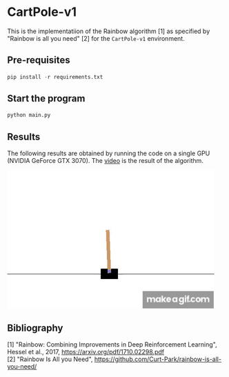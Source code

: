 # CartPole-v1

This is the implementatiion of the Rainbow algorithm [1] as specified by "Rainbow is all you need" [2] for the `CartPole-v1` environment.
## Pre-requisites

```py
pip install -r requirements.txt
```

## Start the program

```py
python main.py
```
## Results

The following results are obtained by running the code on a single GPU (NVIDIA GeForce GTX 3070). The [video](./videos/rainbow/cartPole-v1/rl-video-episode-0.mp4) is the result of the algorithm.

[![CartPole](./videos/rainbow/cartPole-v1/rl-video-episode-0.gif)](./videos/rainbow/cartPole-v1/rl-video-episode-0.mp4)

## Bibliography

[1] "Rainbow: Combining Improvements in Deep Reinforcement Learning", Hessel et al., 2017, https://arxiv.org/pdf/1710.02298.pdf  
[2] "Rainbow Is All you Need", https://github.com/Curt-Park/rainbow-is-all-you-need/
